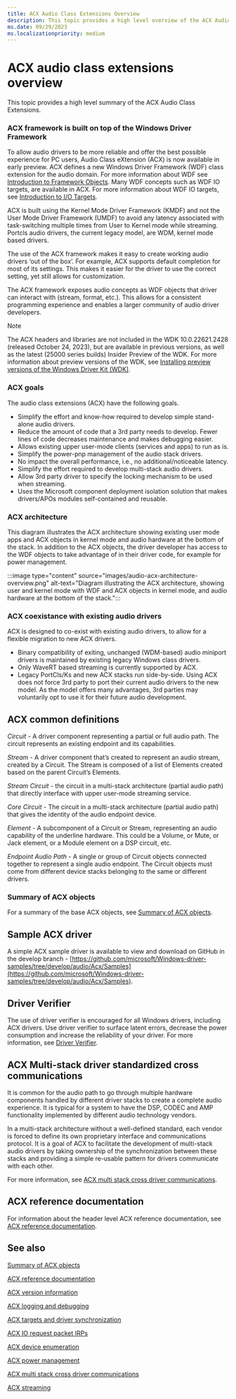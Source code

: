 ```yaml
---
title: ACX Audio Class Extensions Overview
description: This topic provides a high level overview of the ACX Audio Class Extensions.
ms.date: 09/29/2023
ms.localizationpriority: medium
---
```


# ACX audio class extensions overview

This topic provides a high level summary of the ACX Audio Class Extensions.

### ACX framework is built on top of the Windows Driver Framework

To allow audio drivers to be more reliable and offer the best possible experience for PC users, Audio Class eXtension (ACX) is now available in early preview. ACX defines a new Windows Driver Framework (WDF) class extension for the audio domain. For more information about WDF see [Introduction to Framework Objects](../wdf/introduction-to-framework-objects.md). Many WDF concepts such as WDF IO targets, are available in ACX. For more information about WDF IO targets, see [Introduction to I/O Targets](../wdf/introduction-to-i-o-targets.md).

ACX is built using the Kernel Mode Driver Framework (KMDF) and not the User Mode Driver Framework (UMDF) to avoid any latency associated with task-switching multiple times from User to Kernel mode while streaming. Portcls audio drivers, the current legacy model, are WDM, kernel mode based drivers.

The use of the ACX framework makes it easy to create working audio drivers ‘out of the box’. For example, ACX  supports default completion for most of its settings. This makes it easier for the driver to use the correct setting, yet still allows for customization.

The ACX framework exposes audio concepts as WDF objects that driver can interact with (stream, format, etc.). This allows for a consistent programming experience and enables a larger community of audio driver developers.

>[!NOTE]
> The ACX headers and libraries are not included in the  WDK 10.0.22621.2428 (released October 24, 2023), but are available in previous versions, as well as the latest (25000 series builds) Insider Preview of the WDK. For more information about preview versions of the WDK, see [Installing preview versions of the Windows Driver Kit (WDK)](../installing-preview-versions-wdk.md).

### ACX goals

The audio class extensions (ACX) have the following goals.

- Simplify the effort and know-how required to develop simple stand-alone audio drivers.
- Reduce the amount of code that a 3rd party needs to develop. Fewer lines of code decreases maintenance and makes debugging easier.
- Allows existing upper user-mode clients (services and apps) to run as is.
- Simplify the power-pnp management of the audio stack drivers.
- No impact the overall performance, i.e., no additional/noticeable latency.
- Simplify the effort required to develop multi-stack audio drivers.
- Allow 3rd party driver to specify the locking mechanism to be used when streaming.
- Uses the Microsoft component deployment isolation solution that makes drivers/APOs modules self-contained and reusable.

### ACX architecture

This diagram illustrates the ACX architecture showing existing user mode apps and ACX objects in kernel mode and audio hardware at the bottom of the stack. In addition to the ACX objects, the driver developer has access to the WDF objects to take advantage of in their driver code, for example for power management.

:::image type="content" source="images/audio-acx-architecture-overview.png" alt-text="Diagram illustrating the ACX architecture, showing user and kernel mode with WDF and ACX objects in kernel mode, and audio hardware at the bottom of the stack.":::

### ACX coexistance with existing audio drivers

ACX is designed to co-exist with existing audio drivers, to allow for a flexible migration to new ACX drivers.

- Binary compatibility of exiting, unchanged (WDM-based) audio miniport drivers is maintained by existing legacy Windows class drivers. 
- Only WaveRT based streaming is currently supported by ACX.
- Legacy PortCls/Ks and new ACX stacks run side-by-side. Using ACX does not force 3rd party to port their current audio drivers to the new model. As the model offers many advantages, 3rd parties may voluntarily opt to use it for their future audio development.

## ACX common definitions

*Circuit* - A driver component representing a partial or full audio path. The circuit represents an existing endpoint and its capabilities.

*Stream* -  A driver component that’s created to represent an audio stream, created by a Circuit. The Stream is composed of a list of Elements created based on the parent Circuit’s Elements.  

*Stream Circuit* - the circuit in a multi-stack architecture (partial audio path) that directly interface with upper user-mode streaming service.

*Core Circuit* - The circuit in a multi-stack architecture (partial audio path) that gives the identity of the audio endpoint device.

*Element* - A subcomponent of a Circuit or Stream, representing an audio capability of the underline hardware. This could be a Volume, or Mute, or Jack element, or a Module element on a DSP circuit, etc.

*Endpoint Audio Path* - A single or group of Circuit objects connected together to represent a single audio endpoint. The Circuit objects must come from different device stacks belonging to the same or different drivers.

### Summary of ACX objects

For a summary of the base ACX objects, see [Summary of ACX objects](acx-summary-of-objects.md).

## Sample ACX driver

A simple ACX sample driver is available to view and download on GitHub in the develop branch - [https://github.com/microsoft/Windows-driver-samples/tree/develop/audio/Acx/Samples](https://github.com/microsoft/Windows-driver-samples/tree/develop/audio/Acx/Samples).

## Driver Verifier

The use of driver verifier is encouraged for all Windows drivers, including ACX drivers. Use driver verifier to surface latent errors, decrease the power consumption and increase the reliability of your driver. For more information, see [Driver Verifier](../devtest/driver-verifier.md).

## ACX Multi-stack driver standardized cross communications

It is common for the audio path to go through multiple hardware components handled by different driver stacks to create a complete audio experience.  It is typical for a system to have the DSP, CODEC and AMP functionality implemented by different audio technology vendors.

In a multi-stack architecture without a well-defined standard, each vendor is forced to define its own proprietary interface and communications protocol. It is a goal of ACX to facilitate the development of multi-stack audio drivers by taking ownership of the synchronization between these stacks and providing a simple re-usable pattern for drivers communicate with each other.

For more information, see [ACX multi stack cross driver communications](acx-multi-stack.md).

## ACX reference documentation

For information about the header level ACX reference documentation, see [ACX reference documentation](acx-reference.md).

## See also

[Summary of ACX objects](acx-summary-of-objects.md)

[ACX reference documentation](acx-reference.md)

[ACX version information](acx-version-overview.md)

[ACX logging and debugging](acx-logging-and-debugging.md)

[ACX targets and driver synchronization](acx-targets.md)

[ACX IO request packet IRPs](acx-irps.md)

[ACX device enumeration](acx-device-enumeration.md)

[ACX power management](acx-power-management.md)

[ACX multi stack cross driver communications](acx-multi-stack.md)

[ACX streaming](acx-streaming.md)
